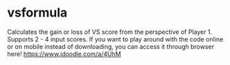 # vsformula
Calculates the gain or loss of VS score from the perspective of Player 1. Supports 2 - 4 input scores.
If you want to play around with the code online or on mobile instead of downloading, you can access it through browser here! https://www.jdoodle.com/a/4UhM 
